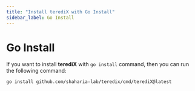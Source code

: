 ```yaml
---
title: "Install terediX with Go Install"
sidebar_label: Go Install
---
```


# Go Install

If you want to install **terediX** with `go install` command, then you can run the following command:

```bash
go install github.com/shaharia-lab/teredix/cmd/terediX@latest
```